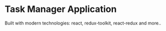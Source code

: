 # Task Manager Application

Built with modern technologies: react, redux-toolkit, react-redux and more..
